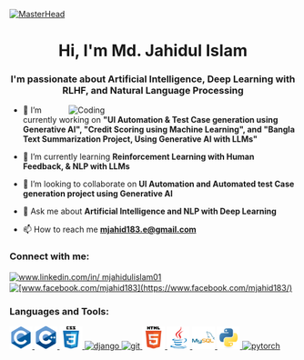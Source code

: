 [![MasterHead](https://i.pinimg.com/originals/16/03/fb/1603fb7077abb9093f4af305b4e5ce79.gif)](https://mjahid183e.io)
<h1 align="center">Hi, I'm Md. Jahidul Islam</h1>
<h3 align="center">I'm passionate about Artificial Intelligence, Deep Learning with RLHF, and Natural Language Processing</h3>

<img align="right" alt="Coding" width="400" src="https://www.codingdojo.com/blog/wp-content/uploads/coding.gif">

- 🔭 I’m currently working on **"UI Automation & Test Case generation using Generative AI", "Credit Scoring using Machine Learning", and "Bangla Text Summarization Project, Using Generative AI with LLMs"**

- 🌱 I’m currently learning **Reinforcement Learning with Human Feedback, & NLP with LLMs**

- 👯 I’m looking to collaborate on **UI Automation and Automated test Case generation project using Generative AI**

- 💬 Ask me about **Artificial Intelligence and NLP with Deep Learning**

- 📫 How to reach me **mjahid183.e@gmail.com**

<h3 align="left">Connect with me:</h3>
<p align="left">
<a href="https://linkedin.com/in/www.linkedin.com/in/ mjahidulislam01" target="blank"><img align="center" src="https://raw.githubusercontent.com/rahuldkjain/github-profile-readme-generator/master/src/images/icons/Social/linked-in-alt.svg" alt="www.linkedin.com/in/ mjahidulislam01" height="30" width="40" /></a>
<a href="https://fb.com/www.facebook.com/mjahid183" target="blank"><img align="center" src="https://raw.githubusercontent.com/rahuldkjain/github-profile-readme-generator/master/src/images/icons/Social/facebook.svg" alt="[www.facebook.com/mjahid183](https://www.facebook.com/mjahid183/)" height="30" width="40" /></a>
</p>

<h3 align="left">Languages and Tools:</h3>
<p align="left">
<a href="https://www.cprogramming.com/" target="_blank" rel="noreferrer">
<img src="https://raw.githubusercontent.com/devicons/devicon/master/icons/c/c-original.svg" alt="c" width="40" height="40"/>
</a>
  
<a href="https://www.w3schools.com/cpp/" target="_blank" rel="noreferrer">
<img src="https://raw.githubusercontent.com/devicons/devicon/master/icons/cplusplus/cplusplus-original.svg" alt="cplusplus" width="40" height="40"/>
</a>

<a href="https://www.w3schools.com/css/" target="_blank" rel="noreferrer">
<img src="https://raw.githubusercontent.com/devicons/devicon/master/icons/css3/css3-original-wordmark.svg" alt="css3" width="40" height="40"/>
</a>
<a href="https://www.djangoproject.com/" target="_blank" rel="noreferrer">
<img src="https://cdn.worldvectorlogo.com/logos/django.svg" alt="django" width="40" height="40"/>
</a>
  
<a href="https://git-scm.com/" target="_blank" rel="noreferrer">
<img src="https://www.vectorlogo.zone/logos/git-scm/git-scm-icon.svg" alt="git" width="40" height="40"/>
</a>

<a href="https://www.w3.org/html/" target="_blank" rel="noreferrer">
<img src="https://raw.githubusercontent.com/devicons/devicon/master/icons/html5/html5-original-wordmark.svg" alt="html5" width="40" height="40"/>
</a> 
<a href="https://www.java.com" target="_blank" rel="noreferrer">
<img src="https://raw.githubusercontent.com/devicons/devicon/master/icons/java/java-original.svg" alt="java" width="40" height="40"/>
</a>

<a href="https://www.mysql.com/" target="_blank" rel="noreferrer">
<img src="https://raw.githubusercontent.com/devicons/devicon/master/icons/mysql/mysql-original-wordmark.svg" alt="mysql" width="40" height="40"/>
</a>
<a href="https://www.python.org" target="_blank" rel="noreferrer">
<img src="https://raw.githubusercontent.com/devicons/devicon/master/icons/python/python-original.svg" alt="python" width="40" height="40"/>
</a>

<a href="https://pytorch.org/" target="_blank" rel="noreferrer">
<img src="https://www.vectorlogo.zone/logos/pytorch/pytorch-icon.svg" alt="pytorch" width="40" height="40"/>
</a>
</p>
